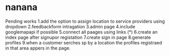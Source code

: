 # nanana
Pending works
1.add the option to assign location to service providers using dropdown
2.feedbackform intragation
3.admin page
4.include googlemapapi if possible
5.connect all paages using links (*)
6.create an index page after signupor registation
7.create sign in page 
8.generate profiles
9.when a customer serches sp by a location the profiles registraed in that area appers in the page.
